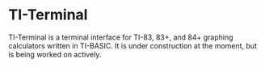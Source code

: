 # TI-Terminal
TI-Terminal is a terminal interface for TI-83, 83+, and 84+ graphing calculators written in TI-BASIC.
It is under construction at the moment, but is being worked on actively.
